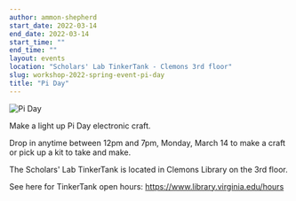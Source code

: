 ```yaml
---
author: ammon-shepherd
start_date: 2022-03-14
end_date: 2022-03-14
start_time: ""
end_time: ""
layout: events
location: "Scholars' Lab TinkerTank - Clemons 3rd floor"
slug: workshop-2022-spring-event-pi-day
title: "Pi Day"
---
```


![Pi Day](/assets/post-media/workshops/pi-pie.jpg)

Make a light up Pi Day electronic craft.

Drop in anytime between 12pm and 7pm, Monday, March 14 to make a craft or pick up a kit to take and make.

The Scholars' Lab TinkerTank is located in Clemons Library on the 3rd floor.

See here for TinkerTank open hours: <a href="https://www.library.virginia.edu/hours">https://www.library.virginia.edu/hours</a>
